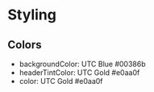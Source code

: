 # Styling

## Colors

* backgroundColor: UTC Blue #00386b
* headerTintColor: UTC Gold  #e0aa0f
* color: UTC Gold #e0aa0f
